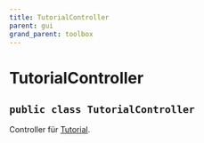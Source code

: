 ```yaml
---
title: TutorialController
parent: gui
grand_parent: toolbox
---
```


# TutorialController


## `public class TutorialController`

Controller für [Tutorial](Tutorial.md).
